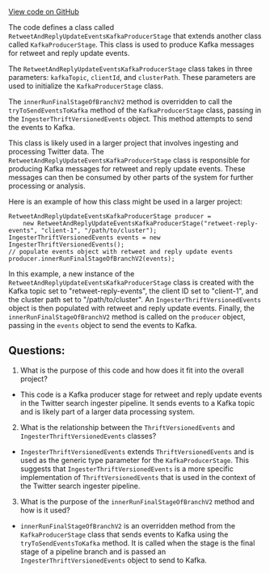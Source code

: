 [View code on GitHub](https://github.com/misbahsy/the-algorithm/src/java/com/twitter/search/ingester/pipeline/twitter/kafka/RetweetAndReplyUpdateEventsKafkaProducerStage.java)

The code defines a class called `RetweetAndReplyUpdateEventsKafkaProducerStage` that extends another class called `KafkaProducerStage`. This class is used to produce Kafka messages for retweet and reply update events. 

The `RetweetAndReplyUpdateEventsKafkaProducerStage` class takes in three parameters: `kafkaTopic`, `clientId`, and `clusterPath`. These parameters are used to initialize the `KafkaProducerStage` class. 

The `innerRunFinalStageOfBranchV2` method is overridden to call the `tryToSendEventsToKafka` method of the `KafkaProducerStage` class, passing in the `IngesterThriftVersionedEvents` object. This method attempts to send the events to Kafka.

This class is likely used in a larger project that involves ingesting and processing Twitter data. The `RetweetAndReplyUpdateEventsKafkaProducerStage` class is responsible for producing Kafka messages for retweet and reply update events. These messages can then be consumed by other parts of the system for further processing or analysis. 

Here is an example of how this class might be used in a larger project:

```
RetweetAndReplyUpdateEventsKafkaProducerStage producer = 
    new RetweetAndReplyUpdateEventsKafkaProducerStage("retweet-reply-events", "client-1", "/path/to/cluster");
IngesterThriftVersionedEvents events = new IngesterThriftVersionedEvents();
// populate events object with retweet and reply update events
producer.innerRunFinalStageOfBranchV2(events);
```

In this example, a new instance of the `RetweetAndReplyUpdateEventsKafkaProducerStage` class is created with the Kafka topic set to "retweet-reply-events", the client ID set to "client-1", and the cluster path set to "/path/to/cluster". An `IngesterThriftVersionedEvents` object is then populated with retweet and reply update events. Finally, the `innerRunFinalStageOfBranchV2` method is called on the `producer` object, passing in the `events` object to send the events to Kafka.
## Questions: 
 1. What is the purpose of this code and how does it fit into the overall project?
- This code is a Kafka producer stage for retweet and reply update events in the Twitter search ingester pipeline. It sends events to a Kafka topic and is likely part of a larger data processing system.

2. What is the relationship between the `ThriftVersionedEvents` and `IngesterThriftVersionedEvents` classes?
- `IngesterThriftVersionedEvents` extends `ThriftVersionedEvents` and is used as the generic type parameter for the `KafkaProducerStage`. This suggests that `IngesterThriftVersionedEvents` is a more specific implementation of `ThriftVersionedEvents` that is used in the context of the Twitter search ingester pipeline.

3. What is the purpose of the `innerRunFinalStageOfBranchV2` method and how is it used?
- `innerRunFinalStageOfBranchV2` is an overridden method from the `KafkaProducerStage` class that sends events to Kafka using the `tryToSendEventsToKafka` method. It is called when the stage is the final stage of a pipeline branch and is passed an `IngesterThriftVersionedEvents` object to send to Kafka.